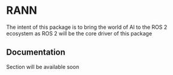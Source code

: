 # RANN

The intent of this package is to bring the world of AI to the ROS 2 ecosystem
as ROS 2 will be the core driver of this package 


## Documentation

Section will be available soon
